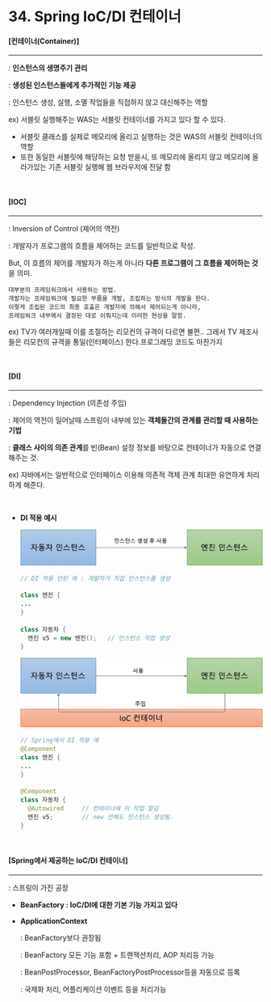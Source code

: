 # 34. Spring IoC/DI 컨테이너

#### [컨테이너(Container)]

---

: **인스턴스의 생명주기 관리**

: **생성된 인스턴스들에게 추가적인 기능 제공**

: 인스턴스 생성, 실행, 소멸 작업들을 직접하지 않고 대신해주는 역할

ex) 서블릿 실행해주는 WAS는 서블릿 컨테이너를 가지고 있다 할 수 있다.

- 서블릿 클래스를 실제로 메모리에 올리고 실행하는 것은 WAS의 서블릿 컨테이너의 역할
- 또한 동일한 서블릿에 해당하는 요청 받을시, 또 메모리에 올리지 않고 메모리에 올라가있는 기존 서블릿 실행해 웹 브라우저에 전달 함

<br>

#### [IOC]

----

: Inversion of Control (제어의 역전)

: 개발자가 프로그램의 흐름을 제어하는 코드를 일반적으로 작성. 

  But, 이 흐름의 제어를 개발자가 하는게 아니라 **다른 프로그램이 그 흐름을 제어하는 것**을 의미.

```
대부분의 프레임워크에서 사용하는 방법.
개발자는 프레임워크에 필요한 부품을 개발, 조립하는 방식의 개발을 한다.
이렇게 조립된 코드의 최종 호출은 개발자에 의해서 제어되는게 아니라, 
프레임워크 내부에서 결정된 대로 이뤄지는데 이러한 현상을 말함.
```

ex) TV가 여러개일때 이를 조절하는 리모컨의 규격이 다르면 불편.. 그래서 TV 제조사들은 리모컨의 규격을 통일(인터페이스) 한다.프로그래밍 코드도 마찬가지

<br>

#### [DI]

---

: Dependency Injection (의존성 주입)

: 제어의 역전이 일어날때 스프링이 내부에 있는 **객체들간의 관계를 관리할 때 사용하는 기법**

: **클래스 사이의 의존 관계**를 빈(Bean) 설정 정보를 바탕으로 컨테이너가 자동으로 연결해주는 것.

ex) 자바에서는 일반적으로 인터페이스 이용해 의존적 객체 관계 최대한 유연하게 처리하게 해준다.

<br>

- **DI 적용 예시**

  ![](./images/33_2.jpg)

  ```java
  // DI 적용 안된 예 : 개발자가 직접 인스턴스를 생성
  
  class 엔진 {
  ...
  }
  
  class 자동차 {
  	엔진 v5 = new 엔진();   // 인스턴스 직접 생성
  }
  ```

  ![](./images/33_3.jpg)

  ```java
  // Spring에서 DI 적용 예
  @Component
  class 엔진 {
  ...
  }
  
  @Component
  class 자동차 {
  	@Autowired     // 컨테이너에 이 작업 맡김
  	엔진 v5;        // new 안해도 인스턴스 생성됨.
  }
  ```

<br>

#### [Spring에서 제공하는 IoC/DI 컨테이너]

----

: 스프링이 가진 공장

- **BeanFactory : IoC/DI에 대한 기본 기능 가지고 있다**

- **ApplicationContext**

  : BeanFactory보다 권장됨

  : BeanFactory 모든 기능 포함 + 트랜잭션처리, AOP 처리등 가능

  :  BeanPostProcessor, BeanFactoryPostProcessor등을 자동으로 등록

  : 국제화 처리, 어플리케이션 이벤트 등을 처리가능